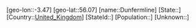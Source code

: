 ﻿---
location: [56.07,-3.47]
type: City
tags:
- geo/City


SpocWebEntityId: 29915
isDeleted: false
confidential: public

---
[geo-lon::-3.47]
[geo-lat::56.07]
[name::Dunfermline]
[State::]
[Country::[United_Kingdom](geo/Continent/Europe/United_Kingdom.md)]
[StateId::]
[Population::]
[Unknown::]

